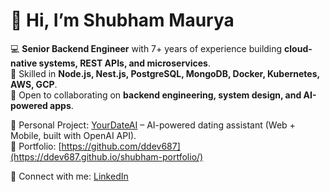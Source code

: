 # 👋 Hi, I’m Shubham Maurya  

💻 **Senior Backend Engineer** with 7+ years of experience building **cloud-native systems, REST APIs, and microservices**.  
🚀 Skilled in **Node.js, Nest.js, PostgreSQL, MongoDB, Docker, Kubernetes, AWS, GCP**.  
🤝 Open to collaborating on **backend engineering, system design, and AI-powered apps**.  

📌 Personal Project: [YourDateAI](http://yourdateai.com) – AI-powered dating assistant (Web + Mobile, built with OpenAI API).  
📌 Portfolio: [https://github.com/ddev687](https://ddev687.github.io/shubham-portfolio/)

🔗 Connect with me: [LinkedIn](https://linkedin.com/in/shubham-maurya-38012b112)
